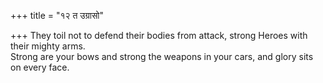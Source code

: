 +++
title = "१२ त उग्रासो"

+++
They toil not to defend their bodies from attack, strong Heroes with their mighty arms.  
     Strong are your bows and strong the weapons in your cars, and glory sits on every face.